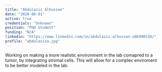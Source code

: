 ```yaml
---
title: "Abdulaziz Alhussan"
date: "2020-08-01"
active: true
credentials: "Unknown"
position: "PhD Student"
funding: "N/A"
linkedin: "https://www.linkedin.com/in/abdulaziz-alhussan-a0b990138/"
profile: "abdulaziza.jpg"
---
```


Working on making a more realistic environment in the lab comapred to a tumor, by integrating stromal cells. This will allow for a complex enviroment to be better modeled in the lab.
